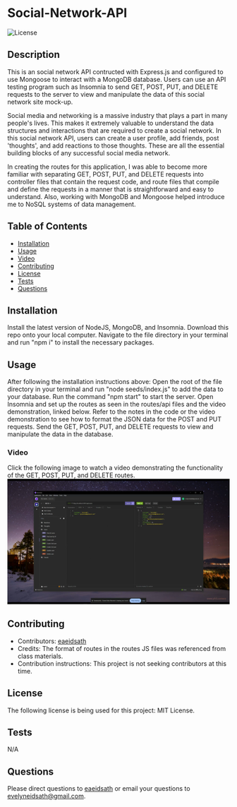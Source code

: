 # Social-Network-API

![License](https://img.shields.io/badge/License-MIT-yellow.svg)

## Description
    
This is an social network API contructed with Express.js and configured to use Mongoose to interact with a MongoDB database. Users can use an API testing program such as Insomnia to send GET, POST, PUT, and DELETE requests to the server to view and manipulate the data of this social network site mock-up.

Social media and networking is a massive industry that plays a part in many people's lives. This makes it extremely valuable to understand the data structures and interactions that are required to create a social network. In this social network API, users can create a user profile, add friends, post 'thoughts', and add reactions to those thoughts. These are all the essential building blocks of any successful social media network.

In creating the routes for this application, I was able to become more familiar with separating GET, POST, PUT, and DELETE requests into controller files that contain the request code, and route files that compile and define the requests in a manner that is straightforward and easy to understand. Also, working with MongoDB and Mongoose helped introduce me to NoSQL systems of data management.
    
## Table of Contents
    
- [Installation](#installation)
- [Usage](#usage)
- [Video](#video)
- [Contributing](#contributing)
- [License](#license)
- [Tests](#tests)
- [Questions](#questions)
    
## Installation
    
Install the latest version of NodeJS, MongoDB, and Insomnia.
Download this repo onto your local computer.
Navigate to the file directory in your terminal and run "npm i" to install the necessary packages.
    
## Usage

After following the installation instructions above:
Open the root of the file directory in your terminal and run "node seeds/index.js" to add the data to your database.
Run the command "npm start" to start the server.
Open Insomnia and set up the routes as seen in the routes/api files and the video demonstration, linked below. Refer to the notes in the code or the video demonstration to see how to format the JSON data for the POST and PUT requests.
Send the GET, POST, PUT, and DELETE requests to view and manipulate the data in the database.

### Video

Click the following image to watch a video demonstrating the functionality of the GET, POST, PUT, and DELETE routes.
[![Video Demonstration](./media/demo-video-screenshot.png)](https://youtu.be/bnif7DOXtMo "Video Demonstration Link")

    
## Contributing

- Contributors: [eaeidsath](github.com/eaeidsath)
- Credits: The format of routes in the routes JS files was referenced from class materials.
- Contribution instructions: This project is not seeking contributors at this time.

## License

The following license is being used for this project: MIT License.

## Tests

N/A

## Questions

Please direct questions to [eaeidsath](github.com/eaeidsath) or email your questions to evelyneidsath@gmail.com.